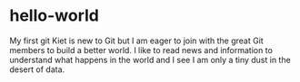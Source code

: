 # hello-world
My first git
Kiet is new to Git but I am eager to join with the great Git members to build a better world.
I like to read news and information to understand what happens in the world and I see I am only a tiny dust in the desert of data. 
